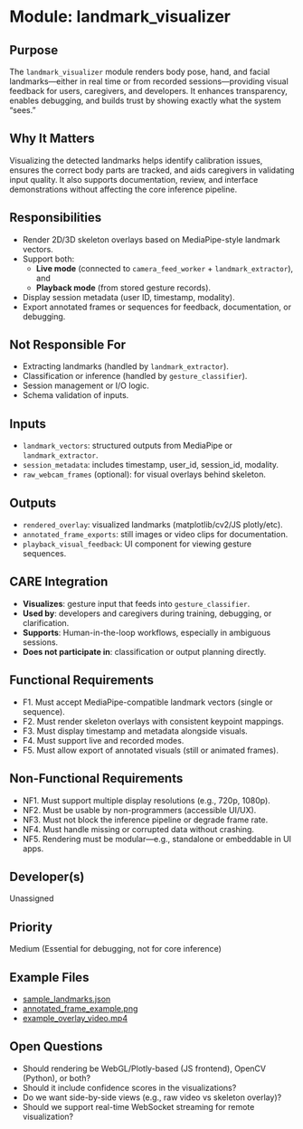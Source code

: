 # Module: landmark_visualizer

## Purpose
The `landmark_visualizer` module renders body pose, hand, and facial landmarks—either in real time or from recorded sessions—providing visual feedback for users, caregivers, and developers. It enhances transparency, enables debugging, and builds trust by showing exactly what the system “sees.”

## Why It Matters
Visualizing the detected landmarks helps identify calibration issues, ensures the correct body parts are tracked, and aids caregivers in validating input quality. It also supports documentation, review, and interface demonstrations without affecting the core inference pipeline.

## Responsibilities
- Render 2D/3D skeleton overlays based on MediaPipe-style landmark vectors.
- Support both:
  - **Live mode** (connected to `camera_feed_worker` + `landmark_extractor`), and
  - **Playback mode** (from stored gesture records).
- Display session metadata (user ID, timestamp, modality).
- Export annotated frames or sequences for feedback, documentation, or debugging.

## Not Responsible For
- Extracting landmarks (handled by `landmark_extractor`).
- Classification or inference (handled by `gesture_classifier`).
- Session management or I/O logic.
- Schema validation of inputs.

## Inputs
- `landmark_vectors`: structured outputs from MediaPipe or `landmark_extractor`.
- `session_metadata`: includes timestamp, user_id, session_id, modality.
- `raw_webcam_frames` (optional): for visual overlays behind skeleton.

## Outputs
- `rendered_overlay`: visualized landmarks (matplotlib/cv2/JS plotly/etc).
- `annotated_frame_exports`: still images or video clips for documentation.
- `playback_visual_feedback`: UI component for viewing gesture sequences.

## CARE Integration
- **Visualizes**: gesture input that feeds into `gesture_classifier`.
- **Used by**: developers and caregivers during training, debugging, or clarification.
- **Supports**: Human-in-the-loop workflows, especially in ambiguous sessions.
- **Does not participate in**: classification or output planning directly.

## Functional Requirements
- F1. Must accept MediaPipe-compatible landmark vectors (single or sequence).
- F2. Must render skeleton overlays with consistent keypoint mappings.
- F3. Must display timestamp and metadata alongside visuals.
- F4. Must support live and recorded modes.
- F5. Must allow export of annotated visuals (still or animated frames).

## Non-Functional Requirements
- NF1. Must support multiple display resolutions (e.g., 720p, 1080p).
- NF2. Must be usable by non-programmers (accessible UI/UX).
- NF3. Must not block the inference pipeline or degrade frame rate.
- NF4. Must handle missing or corrupted data without crashing.
- NF5. Rendering must be modular—e.g., standalone or embeddable in UI apps.

## Developer(s)
Unassigned

## Priority
Medium (Essential for debugging, not for core inference)

## Example Files
- [sample_landmarks.json](./sample_landmarks.json)
- [annotated_frame_example.png](./annotated_frame_example.png)
- [example_overlay_video.mp4](./example_overlay_video.mp4)

## Open Questions
- Should rendering be WebGL/Plotly-based (JS frontend), OpenCV (Python), or both?
- Should it include confidence scores in the visualizations?
- Do we want side-by-side views (e.g., raw video vs skeleton overlay)?
- Should we support real-time WebSocket streaming for remote visualization?
